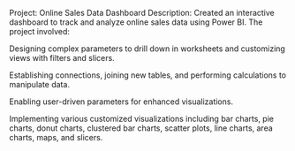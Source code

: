 Project: Online Sales Data Dashboard
Description:
Created an interactive dashboard to track and analyze online sales data using Power BI. The project involved:

Designing complex parameters to drill down in worksheets and customizing views with filters and slicers.

Establishing connections, joining new tables, and performing calculations to manipulate data.

Enabling user-driven parameters for enhanced visualizations.

Implementing various customized visualizations including bar charts, pie charts, donut charts, clustered bar charts, scatter plots, line charts, area charts, maps, and slicers.
